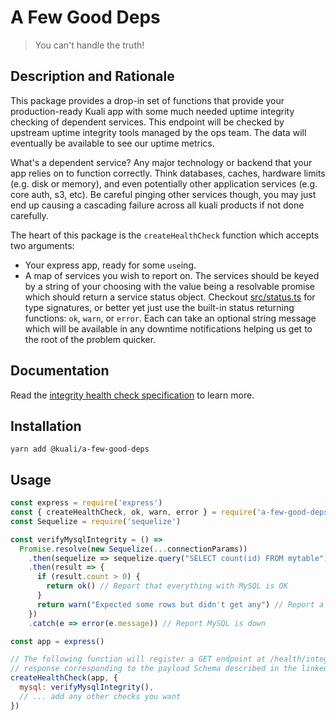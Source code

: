 # A Few Good Deps

> You can't handle the truth!

## Description and Rationale

This package provides a drop-in set of functions that provide your production-ready Kuali app
with some much needed uptime integrity checking of dependent services. This endpoint will be checked by upstream uptime integrity tools managed by the ops team. The data will eventually be available to see our uptime metrics.

What's a dependent service? Any major technology or backend that your app relies on to function correctly. Think databases, caches, hardware limits (e.g. disk or memory), and even potentially other application services (e.g. core auth, s3, etc). Be careful pinging other services though, you may just end up causing a cascading failure across all kuali products if not done carefully.

The heart of this package is the `createHealthCheck` function which accepts two arguments:

* Your express app, ready for some `use`ing.
* A map of services you wish to report on. The services should be keyed by a string of your choosing with the value being a resolvable promise which should return a service status object. Checkout [src/status.ts](src/status.ts) for type signatures, or better yet just use the built-in status returning functions: `ok`, `warn`, or `error`. Each can take an optional string message which will be available in any downtime notifications helping us get to the root of the problem quicker.

## Documentation

Read the [integrity health check specification](https://wiki.kuali.co/dev/integrity_health_check) to learn more.

## Installation

```shell
yarn add @kuali/a-few-good-deps
```

## Usage

```javascript
const express = require('express')
const { createHealthCheck, ok, warn, error } = require('a-few-good-deps')
const Sequelize = require('sequelize')

const verifyMysqlIntegrity = () =>
  Promise.resolve(new Sequelize(...connectionParams))
    .then(sequelize => sequelize.query("SELECT count(id) FROM mytable"))
    .then(result => {
      if (result.count > 0) {
        return ok() // Report that everything with MySQL is OK
      }
      return warn("Expected some rows but didn't get any") // Report a potential issue with MySQL
    })
    .catch(e => error(e.message)) // Report MySQL is down

const app = express()

// The following function will register a GET endpoint at /health/integrity which returns a JSON
// response corresponding to the payload Schema described in the linked documentation.
createHealthCheck(app, {
  mysql: verifyMysqlIntegrity(),
  // ... add any other checks you want
})
```
